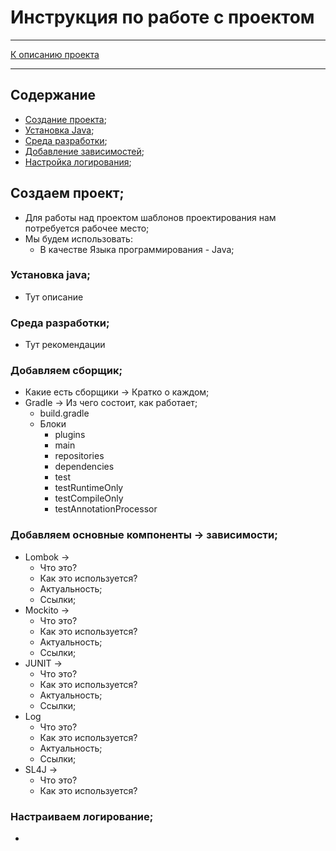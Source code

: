 # Инструкция по работе с проектом
***
[К описанию проекта](../../../../../../../README.md)
***
## Содержание
* [Создание проекта](#создаем-проект);
* [Установка Java](#установка-java);
* [Среда разработки](#добавляем-сборщик);
* [Добавление зависимостей](#добавляем-основные-компоненты---зависимости);
* [Настройка логирования](#настраиваем-логирование);

## Создаем проект;
* Для работы над проектом шаблонов проектирования нам потребуется рабочее место;
* Мы будем использовать: 
  * В качестве Языка программирования - Java;

### Установка java;
* Тут описание

### Среда разработки;
* Тут рекомендации

### Добавляем сборщик;
* Какие есть сборщики -> Кратко о каждом;
* Gradle -> Из чего состоит, как работает;
    * build.gradle
    * Блоки
        * plugins
        * main
        * repositories
        * dependencies
        * test
        * testRuntimeOnly
        * testCompileOnly
        * testAnnotationProcessor

### Добавляем основные компоненты -> зависимости;
* Lombok ->
    * Что это?
    * Как это используется?
    * Актуальность;
    * Ссылки;
* Mockito ->
    * Что это?
    * Как это используется?
    * Актуальность;
    * Ссылки;
* JUNIT ->
    * Что это?
    * Как это используется?
    * Актуальность;
    * Ссылки;
* Log
    * Что это?
    * Как это используется?
    * Актуальность;
    * Ссылки;
* SL4J ->
    * Что это?
    * Как это используется?

### Настраиваем логирование;
* 